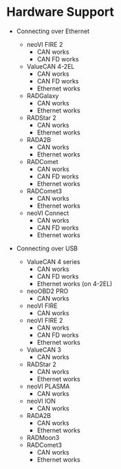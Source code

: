 # Hardware Support

- Connecting over Ethernet
	- neoVI FIRE 2
		- CAN works
		- CAN FD works
	- ValueCAN 4-2EL
		- CAN works
		- CAN FD works
		- Ethernet works
	- RADGalaxy
		- CAN works
		- Ethernet works
	- RADStar 2
		- CAN works
		- Ethernet works
	- RADA2B
		- CAN works
		- Ethernet works
	- RADComet
		- CAN works
		- CAN FD works
		- Ethernet works
	- RADComet3
		- CAN works
		- Ethernet works
	- neoVI Connect
		- CAN works
		- CAN FD works
		- Ethernet works

- Connecting over USB
	- ValueCAN 4 series
		- CAN works
		- CAN FD works
		- Ethernet works (on 4-2EL)
	- neoOBD2 PRO
		- CAN works
	- neoVI FIRE
		- CAN works
	- neoVI FIRE 2
		- CAN works
		- CAN FD works
		- Ethernet works
	- ValueCAN 3
		- CAN works
	- RADStar 2
		- CAN works
		- Ethernet works
	- neoVI PLASMA
		- CAN works
	- neoVI ION
		- CAN works
	- RADA2B
		- CAN works
		- Ethernet works
	- RADMoon3
	- RADComet3
		- CAN works
		- Ethernet works
